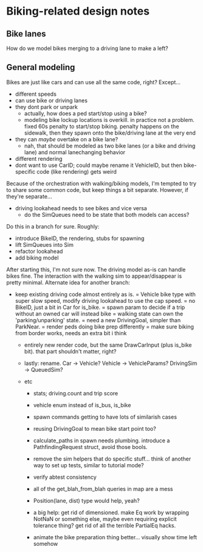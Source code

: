 # Biking-related design notes

## Bike lanes

How do we model bikes merging to a driving lane to make a left?

## General modeling

Bikes are just like cars and can use all the same code, right? Except...

- different speeds
- can use bike or driving lanes
- they dont park or unpark
	- actually, how does a ped start/stop using a bike?
	- modeling bike lockup locations is overkill. in practice not a
	  problem. fixed 60s penalty to start/stop biking. penalty happens on
	  the sidewalk, then they spawn onto the bike/driving lane at the very end
- they can _maybe_ overtake on a bike lane?
	- nah, that should be modeled as two bike lanes (or a bike and driving lane) and normal lanechanging behavior
- different rendering
- dont want to use CarID; could maybe rename it VehicleID, but then bike-specific code (like rendering) gets weird

Because of the orchestration with walking/biking models, I'm tempted to try to share some common code, but keep things a bit separate. However, if they're separate...

- driving lookahead needs to see bikes and vice versa
	- do the SimQueues need to be state that both models can access?


Do this in a branch for sure. Roughly:
- introduce BikeID, the rendering, stubs for spawning
- lift SimQueues into Sim
- refactor lookahead
- add biking model


After starting this, I'm not sure now. The driving model as-is can handle bikes
fine. The interaction with the walking sim to appear/disappear is pretty
minimal. Alternate idea for another branch:
- keep existing driving code almost entirely as is.
	= Vehicle bike type with super slow speed, modify driving lookahead to use the cap speed.
	= no BikeID, just a bit in Car for is_bike.
	= spawn param to decide if a trip without an owned car will instead bike
	= walking state can own the 'parking/unparking' state.
	= need a new DrivingGoal, simpler than ParkNear.
	= render peds doing bike prep differently
	= make sure biking from border works, needs an extra bit i think
	- entirely new render code, but the same DrawCarInput (plus is_bike
	  bit). that part shouldn't matter, right?
	- lastly: rename. Car -> Vehicle? Vehicle -> VehicleParams? DrivingSim -> QueuedSim?

	- etc
		- stats; driving.count and trip score
		- vehicle enum instead of is_bus, is_bike
		- spawn commands getting to have lots of similarish cases
		- reusing DrivingGoal to mean bike start point too?

		- calculate_paths in spawn needs plumbing. introduce a PathfindingRequest struct, avoid those bools.

		- remove the sim helpers that do specific stuff... think of
		  another way to set up tests, similar to tutorial mode?
		- verify abtest consistency
		- all of the get_blah_from_blah queries in map are a mess
		- Position(lane, dist) type would help, yeah?
		- a big help: get rid of dimensioned. make Eq work by wrapping
		  NotNaN or something else, maybe even requiring explicit
		  tolerance thing? get rid of all the terrible PartialEq hacks.
		- animate the bike preparation thing better... visually show time left somehow
